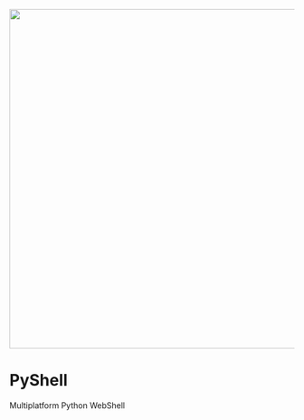 <img width=600 src="https://github.com/JoelGMSec/PyShell/blob/main/Resources/PyShell.png"></p>

# PyShell
Multiplatform Python WebShell
